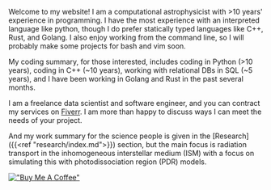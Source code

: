 Welcome to my website!
I am a computational astrophysicist with >10 years' experience in programming.
I have the most experience with an interpreted language like python, though I do prefer 
statically typed languages like C++, Rust, and Golang.
I also enjoy working from the command line, so I will probably make some projects for bash and vim soon.

My coding summary, for those interested, includes coding in Python (>10 years), 
coding in C++ (~10 years), working with relational DBs in SQL (~5 years), and I
have been working in Golang and Rust in the past several months.

I am a freelance data scientist and software engineer, and you can contract my services 
on [Fiverr](https://www.fiverr.com/s/VYZx0eY).
I am more than happy to discuss ways I can meet the needs of your project.

And my work summary for the science people is given in the [Research]({{<ref "research/index.md">}}) section, 
but the main focus is radiation transport in the inhomogeneous interstellar medium (ISM) with 
a focus on simulating this with photodissociation region (PDR) models.

[!["Buy Me A Coffee"](https://www.buymeacoffee.com/assets/img/custom_images/orange_img.png)](https://buymeacoffee.com/craigyanitski)
